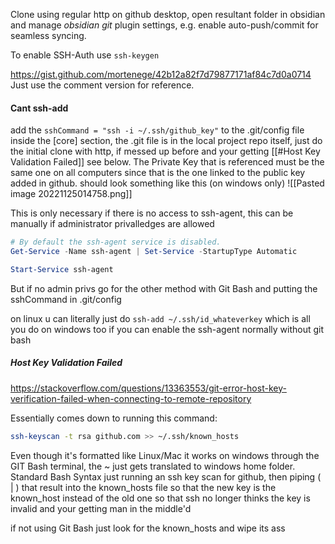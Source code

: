 Clone using regular http on github desktop, open resultant folder in obsidian and manage *obsidian git* plugin settings, e.g. enable auto-push/commit for seamless syncing.

To enable SSH-Auth use `ssh-keygen `


https://gist.github.com/mortenege/42b12a82f7d79877171af84c7d0a0714
Just use the comment version for reference.

#### Cant ssh-add
add the `sshCommand = "ssh -i ~/.ssh/github_key"` to the .git/config file inside the [core] section, the .git file is in the local project repo itself, just do the initial clone with http, if messed up before and your getting [[#Host Key Validation Failed]] see below.
The Private Key that is referenced must be the same one on all computers since that is the one linked to the public key added in github.
should look something like this (on windows only)
![[Pasted image 20221125014758.png]]
 
This is only necessary if there is no access to ssh-agent, this can be manually if administrator privalledges are allowed
```powershell
# By default the ssh-agent service is disabled.
Get-Service -Name ssh-agent | Set-Service -StartupType Automatic

Start-Service ssh-agent
```
But if no admin privs go for the other method with Git Bash and putting the sshCommand in .git/config

on linux u can literally just do `ssh-add ~/.ssh/id_whateverkey` which is all you do on windows too if you can enable the ssh-agent normally without git bash


##### Host Key Validation Failed
https://stackoverflow.com/questions/13363553/git-error-host-key-verification-failed-when-connecting-to-remote-repository

Essentially comes down to running this command:
```bash
ssh-keyscan -t rsa github.com >> ~/.ssh/known_hosts
```
Even though it's formatted like Linux/Mac it works on windows through the GIT Bash terminal, the ~ just gets translated to windows home folder. Standard Bash Syntax just running an ssh key scan for github, then piping ( | ) that result into the known_hosts file so that the new key is the known_host instead of the old one so that ssh no longer thinks the key is invalid and your getting man in the middle'd

if not using Git Bash just look for the known_hosts and wipe its ass